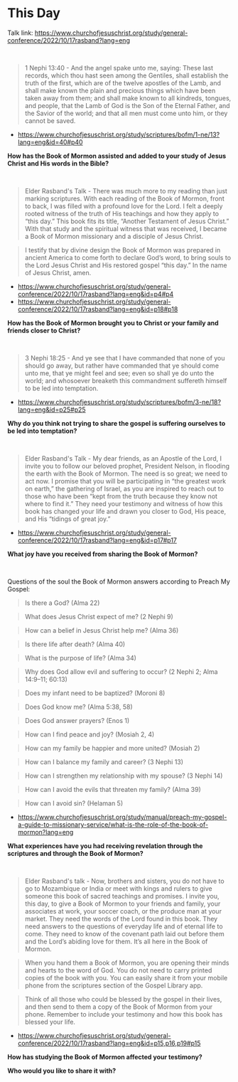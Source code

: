 # This Day

Talk link: https://www.churchofjesuschrist.org/study/general-conference/2022/10/17rasband?lang=eng

<br>

> 1 Nephi 13:40 - And the angel spake unto me, saying: These last records, which thou hast seen among the Gentiles, shall establish the truth of the first, which are of the twelve apostles of the Lamb, and shall make known the plain and precious things which have been taken away from them; and shall make known to all kindreds, tongues, and people, that the Lamb of God is the Son of the Eternal Father, and the Savior of the world; and that all men must come unto him, or they cannot be saved. 
- https://www.churchofjesuschrist.org/study/scriptures/bofm/1-ne/13?lang=eng&id=40#p40 

**How has the Book of Mormon assisted and added to your study of Jesus Christ and His words in the Bible?**

<br>

> Elder Rasband's Talk - There was much more to my reading than just marking scriptures. With each reading of the Book of Mormon, front to back, I was filled with a profound love for the Lord. I felt a deeply rooted witness of the truth of His teachings and how they apply to “this day.” This book fits its title, “Another Testament of Jesus Christ.” With that study and the spiritual witness that was received, I became a Book of Mormon missionary and a disciple of Jesus Christ.

> I testify that by divine design the Book of Mormon was prepared in ancient America to come forth to declare God’s word, to bring souls to the Lord Jesus Christ and His restored gospel “this day.” In the name of Jesus Christ, amen.

- https://www.churchofjesuschrist.org/study/general-conference/2022/10/17rasband?lang=eng&id=p4#p4 
- https://www.churchofjesuschrist.org/study/general-conference/2022/10/17rasband?lang=eng&id=p18#p18

**How has the Book of Mormon brought you to Christ or your family and friends closer to Christ?**

<br>


> 3 Nephi 18:25 - And ye see that I have commanded that none of you should go away, but rather have commanded that ye should come unto me, that ye might feel and see; even so shall ye do unto the world; and whosoever breaketh this commandment suffereth himself to be led into temptation.
- https://www.churchofjesuschrist.org/study/scriptures/bofm/3-ne/18?lang=eng&id=p25#p25

**Why do you think not trying to share the gospel is suffering ourselves to be led into temptation?**

<br>

> Elder Rasband's Talk - My dear friends, as an Apostle of the Lord, I invite you to follow our beloved prophet, President Nelson, in flooding the earth with the Book of Mormon. The need is so great; we need to act now. I promise that you will be participating in “the greatest work on earth,” the gathering of Israel, as you are inspired to reach out to those who have been “kept from the truth because they know not where to find it.” They need your testimony and witness of how this book has changed your life and drawn you closer to God, His peace, and His “tidings of great joy.”
- https://www.churchofjesuschrist.org/study/general-conference/2022/10/17rasband?lang=eng&id=p17#p17 

**What joy have you received from sharing the Book of Mormon?**

<br>

Questions of the soul the Book of Mormon answers according to Preach My Gospel: 

> Is there a God? (Alma 22)

> What does Jesus Christ expect of me? (2 Nephi 9)

> How can a belief in Jesus Christ help me? (Alma 36)

> Is there life after death? (Alma 40)

> What is the purpose of life? (Alma 34)

> Why does God allow evil and suffering to occur? (2 Nephi 2; Alma 14:9–11; 60:13)

> Does my infant need to be baptized? (Moroni 8)

> Does God know me? (Alma 5:38, 58)

> Does God answer prayers? (Enos 1)

> How can I find peace and joy? (Mosiah 2, 4)

> How can my family be happier and more united? (Mosiah 2)

> How can I balance my family and career? (3 Nephi 13)

> How can I strengthen my relationship with my spouse? (3 Nephi 14)

> How can I avoid the evils that threaten my family? (Alma 39)

> How can I avoid sin? (Helaman 5)

- https://www.churchofjesuschrist.org/study/manual/preach-my-gospel-a-guide-to-missionary-service/what-is-the-role-of-the-book-of-mormon?lang=eng  

**What experiences have you had receiving revelation through the scriptures and through the Book of Mormon?**



<br>


> Elder Rasband's talk - Now, brothers and sisters, you do not have to go to Mozambique or India or meet with kings and rulers to give someone this book of sacred teachings and promises. I invite you, this day, to give a Book of Mormon to your friends and family, your associates at work, your soccer coach, or the produce man at your market. They need the words of the Lord found in this book. They need answers to the questions of everyday life and of eternal life to come. They need to know of the covenant path laid out before them and the Lord’s abiding love for them. It’s all here in the Book of Mormon.

> When you hand them a Book of Mormon, you are opening their minds and hearts to the word of God. You do not need to carry printed copies of the book with you. You can easily share it from your mobile phone from the scriptures section of the Gospel Library app.

> Think of all those who could be blessed by the gospel in their lives, and then send to them a copy of the Book of Mormon from your phone. Remember to include your testimony and how this book has blessed your life.

- https://www.churchofjesuschrist.org/study/general-conference/2022/10/17rasband?lang=eng&id=p15,p16,p19#p15 

**How has studying the Book of Mormon affected your testimony?** 

**Who would you like to share it with?** 